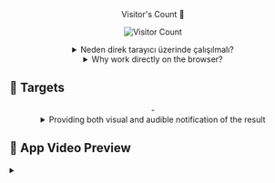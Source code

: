 
<div align="center">Visitor's Count 👀 
 
![Visitor Count](https://profile-counter.glitch.me/{emreoztemiz-ai-ml}/count.svg) 

</div>
 <div align="center">
 <details><summary>Neden direk tarayıcı üzerinde çalışılmalı?</summary>
<li>- 1- Daha az yer kaplar.</li>
<li>- 2- Daha az izin istenildiği için daha güvenlidir.</li>
<li>- 3- Herhangi üçüncü taraf bir uygulama yüklemek gerekmez, daha kullanışlıdır.</li>
<li>- 4- Mikro işlemlerde uygulama açılış ekranı açılana kadar işleminiz bitmiş olur. Daha seridir.</li>  </details>

  <details><summary>Why work directly on the browser?</summary>
<li>- 1- It takes up less space.</li>
<li>- 2- It is more secure as fewer permissions are required.</li>
<li>- 3- There is no need to install any third-party application, it is more convenient.</li>
<li>- 4- In micro transactions, your transaction is finished until the application splash screen opens. It is faster.</li>  <details>
</div>

## <div id="targets">:memo: Targets</div>
   <div align="center">
- <details><summary>Providing both visual and audible notification of the result </summary>
- - <details><summary>By creating a data set that can provide more detail in certain areas and integrating it into devices that can use cameras and deep learning reciprocity, to produce the appropriate material with an easy-to-use design for visually impaired friends and babies of learning age .</summary> <li>- Loading....</li>
- <details><summary>Using this structure in the local repository in conjunction with other projects on Flutter, with a dataset that learns and draws conclusions based on people's usage</summary>  <li>- Waiting....</li>

</div>



## <div id="video-preview">:memo: App Video Preview</div>
 <details><summary></summary>



https://github.com/user-attachments/assets/a0fff4ea-8e38-43f8-87be-fff6bd070353

</div>

## <div id="thankful">:memo: Thankful</div>>

![image](https://raw.githubusercontent.com/emreoztemiz-ai-ml/Running-contexts-without-needing-a-Mobile-App/main/Thankful.jpeg)

</div>

![Emrex](https://github.com/user-attachments/assets/df1433bf-67a1-47b7-be4c-8c63e2d03572)
